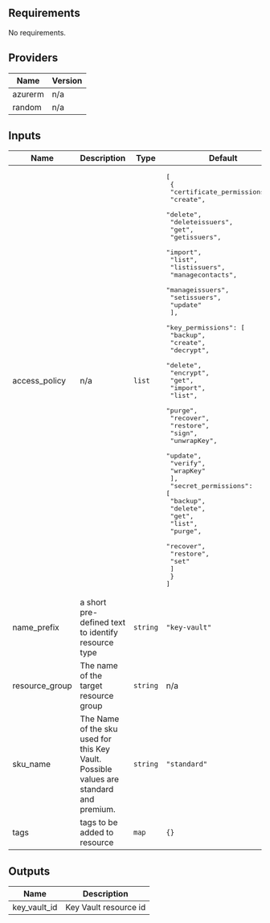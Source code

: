 ## Requirements

No requirements.

## Providers

| Name | Version |
|------|---------|
| azurerm | n/a |
| random | n/a |

## Inputs

| Name | Description | Type | Default | Required |
|------|-------------|------|---------|:--------:|
| access\_policy | n/a | `list` | <pre>[<br>  {<br>    "certificate_permissions": [<br>      "create",<br>      "delete",<br>      "deleteissuers",<br>      "get",<br>      "getissuers",<br>      "import",<br>      "list",<br>      "listissuers",<br>      "managecontacts",<br>      "manageissuers",<br>      "setissuers",<br>      "update"<br>    ],<br>    "key_permissions": [<br>      "backup",<br>      "create",<br>      "decrypt",<br>      "delete",<br>      "encrypt",<br>      "get",<br>      "import",<br>      "list",<br>      "purge",<br>      "recover",<br>      "restore",<br>      "sign",<br>      "unwrapKey",<br>      "update",<br>      "verify",<br>      "wrapKey"<br>    ],<br>    "secret_permissions": [<br>      "backup",<br>      "delete",<br>      "get",<br>      "list",<br>      "purge",<br>      "recover",<br>      "restore",<br>      "set"<br>    ]<br>  }<br>]</pre> | no |
| name\_prefix | a short pre-defined text to identify resource type | `string` | `"key-vault"` | no |
| resource\_group | The name of the target resource group | `string` | n/a | yes |
| sku\_name | The Name of the sku used for this Key Vault. Possible values are standard and premium. | `string` | `"standard"` | no |
| tags | tags to be added to resource | `map` | `{}` | no |

## Outputs

| Name | Description |
|------|-------------|
| key\_vault\_id | Key Vault resource id |

